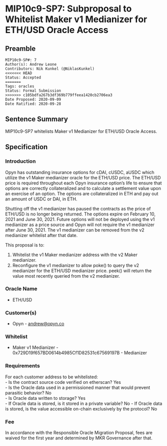 # MIP10c9-SP7: Subproposal to Whitelist Maker v1 Medianizer for ETH/USD Oracle Access

## Preamble
```
MIP10c9-SP#: 7
Author(s): Andrew Leone
Contributors: Nik Kunkel (@NiklasKunkel)
<<<<<<< HEAD
Status: Accepted
=======
Tags: oracles
Status: Formal Submission
>>>>>>> c105bdfa267b3df369b779ffeea1420cb2706ea3
Date Proposed: 2020-09-09
Date Ratified: 2020-09-28
``` 

## Sentence Summary
MIP10c9-SP7 whitelists Maker v1 Medianizer for ETH/USD Oracle Access.

## Specification
 
### Introduction
Opyn has outstanding insurance options for cDAI, cUSDC, aUSDC which utilize the v1 Maker medianizer oracle for the ETH/USD price.  The ETH/USD price is required throughout each Opyn insurance option’s life to ensure that options are correctly collateralized and to calculate a settlement value upon an exercise of an option.  The options are collateralized in ETH and pay out an amount of USDC or DAI, in ETH. 
 
Shutting off the v1 medianizer has paused the contracts as the price of ETH/USD is no longer being returned. The options expire on February 10, 2021 and June 30, 2021.  Future options will not be deployed using the v1 medianizer as a price source and Opyn will not require the v1 medianizer after June 30, 2021.  The v1 medianizer can be removed from the v2 medianizer whitelist after that date.


This proposal is to:
1. Whitelist the v1 Maker medianizer address with the v2 Maker medianizer.
2. Reconfigure the v1 medianizer to allow poke() to query the v2 medianizer for the ETH/USD medianizer price. peek() will return the value most recently queried from the v2 medianizer.
 
### Oracle Name
- ETH/USD
 
### Customer(s)
- Opyn - andrew@opyn.co
 
### Whitelist
- Maker v1 Medianizer - 0x729D19f657BD0614b4985Cf1D82531c67569197B - Medianizer
 
### Requirements
For each customer address to be whitelisted:   
    - Is the contract source code verified on etherscan? Yes   
    - Is the Oracle data used in a permissioned manner that would prevent parasitic behavior? No   
    - Is Oracle data written to storage? Yes   
        - If Oracle data is stored, is it stored in a private variable? No 
        - If Oracle data is stored, is the value accessible on-chain exclusively by the protocol? No   
 
### Fee

In accordance with the Responsible Oracle Migration Proposal, fees are waived for the first year and determined by MKR Governance after that.